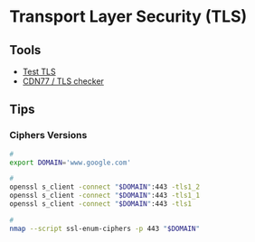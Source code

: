 # Transport Layer Security (TLS)

## Tools

- [Test TLS](https://testtls.com)
- [CDN77 / TLS checker](https://cdn77.com/tls-test)

## Tips

### Ciphers Versions

```sh
#
export DOMAIN='www.google.com'

#
openssl s_client -connect "$DOMAIN":443 -tls1_2
openssl s_client -connect "$DOMAIN":443 -tls1_1
openssl s_client -connect "$DOMAIN":443 -tls1

#
nmap --script ssl-enum-ciphers -p 443 "$DOMAIN"
```

